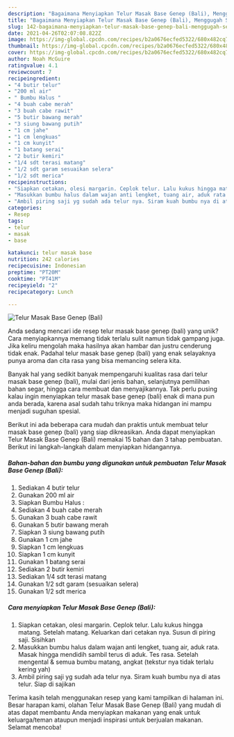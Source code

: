 ```yaml
---
description: "Bagaimana Menyiapkan Telur Masak Base Genep (Bali), Menggugah Selera"
title: "Bagaimana Menyiapkan Telur Masak Base Genep (Bali), Menggugah Selera"
slug: 142-bagaimana-menyiapkan-telur-masak-base-genep-bali-menggugah-selera
date: 2021-04-26T02:07:08.822Z
image: https://img-global.cpcdn.com/recipes/b2a0676ecfed5322/680x482cq70/telur-masak-base-genep-bali-foto-resep-utama.jpg
thumbnail: https://img-global.cpcdn.com/recipes/b2a0676ecfed5322/680x482cq70/telur-masak-base-genep-bali-foto-resep-utama.jpg
cover: https://img-global.cpcdn.com/recipes/b2a0676ecfed5322/680x482cq70/telur-masak-base-genep-bali-foto-resep-utama.jpg
author: Noah McGuire
ratingvalue: 4.1
reviewcount: 7
recipeingredient:
- "4 butir telur"
- "200 ml air"
- " Bumbu Halus "
- "4 buah cabe merah"
- "3 buah cabe rawit"
- "5 butir bawang merah"
- "3 siung bawang putih"
- "1 cm jahe"
- "1 cm lengkuas"
- "1 cm kunyit"
- "1 batang serai"
- "2 butir kemiri"
- "1/4 sdt terasi matang"
- "1/2 sdt garam sesuaikan selera"
- "1/2 sdt merica"
recipeinstructions:
- "Siapkan cetakan, olesi margarin. Ceplok telur. Lalu kukus hingga matang. Setelah matang. Keluarkan dari cetakan nya. Susun di piring saji. Sisihkan"
- "Masukkan bumbu halus dalam wajan anti lengket, tuang air, aduk rata. Masak hingga mendidih sambil terus di aduk. Tes rasa. Setelah mengental &amp; semua bumbu matang, angkat (tekstur nya tidak terlalu kering yah)"
- "Ambil piring saji yg sudah ada telur nya. Siram kuah bumbu nya di atas telur. Siap di sajikan"
categories:
- Resep
tags:
- telur
- masak
- base

katakunci: telur masak base 
nutrition: 242 calories
recipecuisine: Indonesian
preptime: "PT20M"
cooktime: "PT41M"
recipeyield: "2"
recipecategory: Lunch

---
```



![Telur Masak Base Genep (Bali)](https://img-global.cpcdn.com/recipes/b2a0676ecfed5322/680x482cq70/telur-masak-base-genep-bali-foto-resep-utama.jpg)

Anda sedang mencari ide resep telur masak base genep (bali) yang unik? Cara menyiapkannya memang tidak terlalu sulit namun tidak gampang juga. Jika keliru mengolah maka hasilnya akan hambar dan justru cenderung tidak enak. Padahal telur masak base genep (bali) yang enak selayaknya punya aroma dan cita rasa yang bisa memancing selera kita.

Banyak hal yang sedikit banyak mempengaruhi kualitas rasa dari telur masak base genep (bali), mulai dari jenis bahan, selanjutnya pemilihan bahan segar, hingga cara membuat dan menyajikannya. Tak perlu pusing kalau ingin menyiapkan telur masak base genep (bali) enak di mana pun anda berada, karena asal sudah tahu triknya maka hidangan ini mampu menjadi suguhan spesial.




Berikut ini ada beberapa cara mudah dan praktis untuk membuat telur masak base genep (bali) yang siap dikreasikan. Anda dapat menyiapkan Telur Masak Base Genep (Bali) memakai 15 bahan dan 3 tahap pembuatan. Berikut ini langkah-langkah dalam menyiapkan hidangannya.

<!--inarticleads1-->

##### Bahan-bahan dan bumbu yang digunakan untuk pembuatan Telur Masak Base Genep (Bali):

1. Sediakan 4 butir telur
1. Gunakan 200 ml air
1. Siapkan  Bumbu Halus :
1. Sediakan 4 buah cabe merah
1. Gunakan 3 buah cabe rawit
1. Gunakan 5 butir bawang merah
1. Siapkan 3 siung bawang putih
1. Gunakan 1 cm jahe
1. Siapkan 1 cm lengkuas
1. Siapkan 1 cm kunyit
1. Gunakan 1 batang serai
1. Sediakan 2 butir kemiri
1. Sediakan 1/4 sdt terasi matang
1. Gunakan 1/2 sdt garam (sesuaikan selera)
1. Gunakan 1/2 sdt merica




<!--inarticleads2-->

##### Cara menyiapkan Telur Masak Base Genep (Bali):

1. Siapkan cetakan, olesi margarin. Ceplok telur. Lalu kukus hingga matang. Setelah matang. Keluarkan dari cetakan nya. Susun di piring saji. Sisihkan
1. Masukkan bumbu halus dalam wajan anti lengket, tuang air, aduk rata. Masak hingga mendidih sambil terus di aduk. Tes rasa. Setelah mengental &amp; semua bumbu matang, angkat (tekstur nya tidak terlalu kering yah)
1. Ambil piring saji yg sudah ada telur nya. Siram kuah bumbu nya di atas telur. Siap di sajikan




Terima kasih telah menggunakan resep yang kami tampilkan di halaman ini. Besar harapan kami, olahan Telur Masak Base Genep (Bali) yang mudah di atas dapat membantu Anda menyiapkan makanan yang enak untuk keluarga/teman ataupun menjadi inspirasi untuk berjualan makanan. Selamat mencoba!
